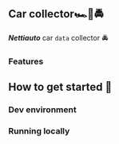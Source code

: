 ## Car collector🏎️🚗🚔

_**Nettiauto**_ car `data` collector 🚔

### Features

## How to get started 👋

### Dev environment

### Running locally